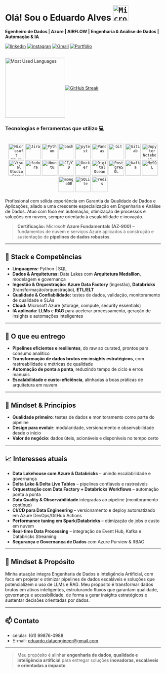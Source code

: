 

# Olá! Sou o Eduardo Alves <code><img width="50" src="https://raw.githubusercontent.com/marwin1991/profile-technology-icons/refs/heads/main/icons/microsoft_azure.png" alt="Microsoft Azure" title="Microsoft Azure"/></code>
**Egenheiro de Dados | Azure | AIRFLOW | Engenharia & Análise de Dados | Automação & IA**
<br>

[![linkedin](https://img.shields.io/badge/LinkedIn-0077B5?style=for-the-badge&logo=linkedin&logoColor=white/)](https://www.linkedin.com/in/eduardo-alves95/)
[![instagran](https://img.shields.io/badge/Instagram-E4405F?style=for-the-badge&logo=instagram&logoColor=white)](https://www.instagram.com/edu_alves95/)
[![Gmail](https://img.shields.io/badge/Gmail-D14836?style=for-the-badge&logo=gmail&logoColor=white)](mailto:eduardo.telecomrbs@gmail.com)
[![Portfólio](https://img.shields.io/badge/Portfólio-Visitar-blue?style=for-the-badge&logo=google-chrome&logoColor=white)](https://portfolio-eng-dados.vercel.app/)

##
<div style="display: flex; align-items: center;">
<img height="194em" src="https://github-readme-stats.vercel.app/api/top-langs/?username=edu-data-dev&layout=compact&langs_count=7&theme=highcontrast" alt="Most Used Languages"/>
<a href="https://git.io/streak-stats"><img src="https://github-readme-streak-statsv1.vercel.app?user=edu-data-dev&theme=dark" alt="GitHub Streak" /></a>
  
</div>


### Tecnologias e ferramentas que utilizo 💻
<div style="display: inline_block"><br/>
	<div style="display: inline_block">       
<div align="center">
  <code><img width="50" src="https://raw.githubusercontent.com/marwin1991/profile-technology-icons/refs/heads/main/icons/microsoft_azure.png" alt="Microsoft Azure" title="Microsoft Azure"/></code>
  <code><img width="50" src="https://user-images.githubusercontent.com/25181517/183912952-83784e94-629d-4c34-a961-ae2ae795b662.png" alt="Jira" title="Jira"/></code>
	<code><img width="50" src="https://raw.githubusercontent.com/marwin1991/profile-technology-icons/refs/heads/main/icons/python.png" alt="Python" title="Python"/></code>
	<code><img width="50" src="https://raw.githubusercontent.com/marwin1991/profile-technology-icons/refs/heads/main/icons/bash.png" alt="bash" title="bash"/></code>
	<code><img width="50" src="https://raw.githubusercontent.com/marwin1991/profile-technology-icons/refs/heads/main/icons/pytest.png" alt="pytest" title="pytest"/></code>
	<code><img width="50" src="https://raw.githubusercontent.com/marwin1991/profile-technology-icons/refs/heads/main/icons/pandas.png" alt="Pandas" title="Pandas"/></code>
	<code><img width="50" src="https://raw.githubusercontent.com/marwin1991/profile-technology-icons/refs/heads/main/icons/git.png" alt="Git" title="Git"/></code>
	<code><img width="50" src="https://user-images.githubusercontent.com/25181517/192108376-c675d39b-90f6-4073-bde6-5a9291644657.png" alt="GitLab" title="GitLab"/></code>
  <code><img width="50" src="https://raw.githubusercontent.com/marwin1991/profile-technology-icons/refs/heads/main/icons/jupyter_notebook.png" alt="Jupyter Notebook" title="Jupyter Notebook"/></code>
	<code><img width="50" src="https://user-images.githubusercontent.com/25181517/192108891-d86b6220-e232-423a-bf5f-90903e6887c3.png" alt="Visual Studio Code" title="Visual Studio Code"/></code>
	<code><img width="50" src="https://user-images.githubusercontent.com/25181517/186885787-4011a347-1f68-472c-bf8b-31ed1bb4f8ce.png" alt="fedora" title="fedora"/></code>
	<code><img width="50" src="https://user-images.githubusercontent.com/25181517/186884153-99edc188-e4aa-4c84-91b0-e2df260ebc33.png" alt="Ubuntu" title="Ubuntu"/></code>
	<code><img width="50" src="https://user-images.githubusercontent.com/25181517/183868728-b2e11072-00a5-47e2-8a4e-4ebbb2b8c554.png" alt="CI/CD" title="CI/CD"/></code>
	<code><img width="50" src="https://user-images.githubusercontent.com/25181517/117207330-263ba280-adf4-11eb-9b97-0ac5b40bc3be.png" alt="Docker" title="Docker"/></code>
 	<code><img width="50" src="https://raw.githubusercontent.com/marwin1991/profile-technology-icons/refs/heads/main/icons/digital_ocean.png" alt="Digital Ocean" title="Digital Ocean"/></code>	
	<code><img width="50" src="https://user-images.githubusercontent.com/25181517/117208740-bfb78400-adf5-11eb-97bb-09072b6bedfc.png" alt="PostgreSQL" title="PostgreSQL"/></code>
  <code><img width="50" src="https://raw.githubusercontent.com/marwin1991/profile-technology-icons/refs/heads/main/icons/kafka.png" alt="kafka" title="kafka"/></code>
 	<code><img width="50" src="https://raw.githubusercontent.com/marwin1991/profile-technology-icons/refs/heads/main/icons/mysql.png" alt="MySQL" title="MySQL"/></code>
  <code><img width="50" src="https://raw.githubusercontent.com/marwin1991/profile-technology-icons/refs/heads/main/icons/mongodb.png" alt="mongoDB" title="mongoDB"/></code>
	<code><img width="50" src="https://raw.githubusercontent.com/marwin1991/profile-technology-icons/refs/heads/main/icons/sqlite.png" alt="SQLite" title="SQLite"/></code>
	<code><img width="50" src="https://raw.githubusercontent.com/marwin1991/profile-technology-icons/refs/heads/main/icons/redis.png" alt="redis" title="redis"/></code>
<div align="center">
</div>

</div>
<br>
Profissional com sólida experiência em Garantia da Qualidade de Dados e Aplicações, aliado a uma crescente especialização em Engenharia e Análise de Dados. Atuo com foco em automação, otimização de processos e soluções em nuvem, sempre orientado à escalabilidade e inovação.

> **Certificação:** Microsoft **Azure Fundamentals (AZ-900)** – fundamentos de nuvem e serviços Azure aplicados à construção e sustentação de **pipelines de dados robustos**.

---
## 🔧 Stack e Competências
- **Linguagens:** Python | SQL  
- **Dados & Arquiteturas:** Data Lakes com **Arquitetura Medallion**, modelagem e governança  
- **Ingestão & Orquestração:** **Azure Data Factory** (ingestão), **Databricks** (transformação/orquestração), **ETL/ELT**  
- **Qualidade & Confiabilidade:** testes de dados, validação, monitoramento de qualidade e SLAs  
- **Cloud:** Microsoft Azure (storage, compute, security essentials)  
- **IA aplicada:** **LLMs** e **RAG** para acelerar processamento, geração de insights e automações inteligentes

---

## 🎯 O que eu entrego
- **Pipelines eficientes e resilientes**, do raw ao curated, prontos para consumo analítico  
- **Transformação de dados brutos em insights estratégicos**, com rastreabilidade e métricas de qualidade  
- **Automação de ponta a ponta**, reduzindo tempo de ciclo e erros manuais  
- **Escalabilidade e custo-eficiência**, alinhadas a boas práticas de arquitetura em nuvem

---

## 🧠 Mindset & Princípios
- **Qualidade primeiro**: testes de dados e monitoramento como parte do pipeline  
- **Design para evoluir**: modularidade, versionamento e observabilidade desde o início  
- **Valor de negócio**: dados úteis, acionáveis e disponíveis no tempo certo

---

## 📈 Interesses atuais
- **Data Lakehouse com Azure & Databricks** – unindo escalabilidade e governança  
- **Delta Lake & Delta Live Tables** – pipelines confiáveis e rastreáveis  
- **Orquestração com Data Factory + Databricks Workflows** – automação ponta a ponta  
- **Data Quality & Observabilidade** integradas ao pipeline (monitoramento contínuo)  
- **CI/CD para Data Engineering** – versionamento e deploy automatizado em Azure DevOps/GitHub Actions  
- **Performance tuning em Spark/Databricks** – otimização de jobs e custo em nuvem  
- **Real-time Data Processing** – integração de Event Hub, Kafka e Databricks Streaming  
- **Segurança e Governança de Dados** com Azure Purview & RBAC

---
## 🧠 Mindset & Propósito
Minha atuação integra Engenharia de Dados e Inteligência Artificial, com foco em projetar e otimizar pipelines de dados escaláveis e soluções que potencializem o uso de LLMs e RAG. Meu propósito é transformar dados brutos em ativos inteligentes, estruturando fluxos que garantam qualidade, governança e acessibilidade, de forma a gerar insights estratégicos e sustentar decisões orientadas por dados.

---
## 📫 Contato
- celular: (61) 99876-0988
- E-mail: eduardo.dataengineer@gmail.com
---

> Meu propósito é alinhar **engenharia de dados, qualidade e inteligência artificial** para entregar soluções **inovadoras, escaláveis e orientadas a impacto**.



 

	


















